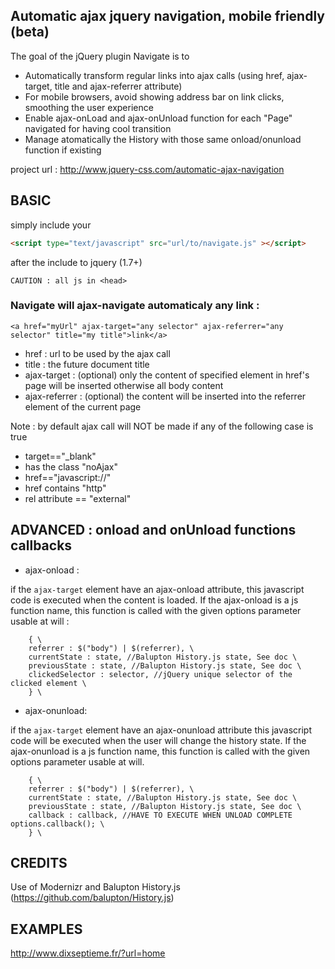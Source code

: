 ## Automatic ajax jquery navigation, mobile friendly (beta)

The goal of the jQuery plugin Navigate is to

*  Automatically transform regular links into ajax calls (using href, ajax-target, title and ajax-referrer attribute)
*  For mobile browsers, avoid showing address bar on link clicks, smoothing the user experience
*  Enable ajax-onLoad and ajax-onUnload function for each "Page" navigated for having cool transition
*  Manage atomatically the History with those same onload/onunload function if existing

project url : http://www.jquery-css.com/automatic-ajax-navigation

## BASIC
simply include your 

```html
<script type="text/javascript" src="url/to/navigate.js" ></script>
```
after the include to jquery (1.7+)


```CAUTION : all js in <head>  ```

### Navigate will ajax-navigate automaticaly any link :
```
<a href="myUrl" ajax-target="any selector" ajax-referrer="any selector" title="my title">link</a>
```

* href : url to be used by the ajax call
* title : the future document title
* ajax-target : (optional) only the content of specified element in href's page will be inserted otherwise all body content
* ajax-referrer : (optional) the content will be inserted into the referrer element of the current page

Note : by default ajax call will NOT be made if any of the following case is true

* target=="_blank"
* has the class "noAjax"
* href=="javascript://"
* href contains "http"
* rel attribute == "external"

## ADVANCED : onload and onUnload functions callbacks
* ajax-onload :

if the `ajax-target` element have an ajax-onload attribute, this javascript code is executed when the content is loaded.
If the ajax-onload is a js function name, this function is called with the given options parameter usable at will :
```
    { \
    referrer : $("body") | $(referrer), \
    currentState : state, //Balupton History.js state, See doc \
    previousState : state, //Balupton History.js state, See doc \
    clickedSelector : selector, //jQuery unique selector of the clicked element \
    } \
```
* ajax-onunload: 

if the `ajax-target` element have an ajax-onunload attribute this javascript code will be executed when the user will change the history state.
If the ajax-onunload is a js function name, this function is called with the given options parameter usable at will.
```
    { \
    referrer : $("body") | $(referrer), \
    currentState : state, //Balupton History.js state, See doc \
    previousState : state, //Balupton History.js state, See doc \
    callback : callback, //HAVE TO EXECUTE WHEN UNLOAD COMPLETE options.callback(); \
    } \
```
## CREDITS
Use of Modernizr and Balupton History.js (https://github.com/balupton/History.js)

## EXAMPLES
<a href="http://www.dixseptieme.fr/?url=home" target="_blank">http://www.dixseptieme.fr/?url=home</a>
